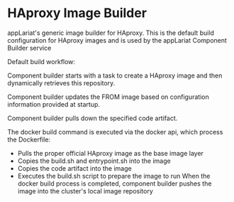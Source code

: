# HAproxy Image Builder

appLariat's generic image builder for HAproxy. This is the default build configuration for HAproxy images and is used by the appLariat Component Builder service

Default build workflow:

Component builder starts with a task to create a HAproxy image and then dynamically retrieves this repository.

Component builder updates the FROM image based on configuration information provided at startup.

Component builder pulls down the specified code artifact.
 
The docker build command is executed via the docker api, which process the Dockerfile:

- Pulls the proper official HAproxy image as the base image layer
- Copies the build.sh and entrypoint.sh into the image
- Copies the code artifact into the image
- Executes the build.sh script to prepare the image to run When the docker build process is completed, component builder pushes the image into the cluster's local image repository